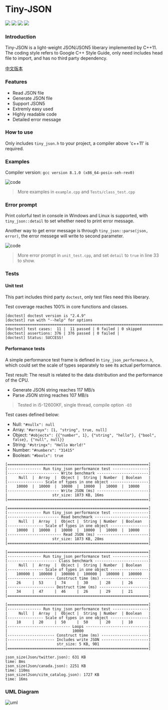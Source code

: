 # Tiny-JSON
![](https://img.shields.io/badge/c%2B%2B-11-blue) ![](https://img.shields.io/badge/release-v1.2-blue) ![](https://img.shields.io/badge/coverage-100%25-green) ![](https://img.shields.io/badge/license-mit-blue)

### Introduction
Tiny-JSON is a light-weight JSON/JSON5 liberary implemented by C++11. The coding style refers to Google C++ Style Guide, only need includes head file to import, and has no third party dependency.

[中文版本](https://github.com/Syan-Lin/Tiny-JSON/blob/main/README.md)

### Features
- Read JSON file
- Generate JSON file
- Support JSON5
- Extremly easy used
- Highly readable code
- Detailed error message

### How to use
Only includes `tiny_json.h` to your project, a compiler above 'c++11' is required.

### Examples
Compiler version: `gcc version 8.1.0 (x86_64-posix-seh-rev0)`

![code](Res/example.png)

>More examples in `example.cpp` and `Tests/class_test.cpp`

### Error prompt
Print colorful text in console in Windows and Linux is supported, with `tiny_json::detail` to set whether need to print error message.

Another way to get error message is through `tiny_json::parse(json, error)`, the error messege will write to second parameter.

![code](Res/error.png)

>More error prompt in `unit_test.cpp`, and set `detail` to `true` in line 33 to show.

### Tests
#### Unit test
This part includes third party `doctest`, only test files need this liberary.

Test coverage reaches 100% in core functions and classes.
```
[doctest] doctest version is "2.4.9"
[doctest] run with "--help" for options
===============================================================================
[doctest] test cases:  11 |  11 passed | 0 failed | 0 skipped
[doctest] assertions: 376 | 376 passed | 0 failed |
[doctest] Status: SUCCESS!
```
#### Performance tests
A simple performance test frame is defined in `tiny_json_performance.h`, which could set the scale of types separately to see its actual performance.

Test result: The result is related to the data distribution and the performance of the CPU.
- Generate JSON string reaches 117 MB/s
- Parse JSON string reaches 107 MB/s

>Tested in i5-12600KF, single thread, compile option `-O3`

Test cases defined below:
- Null: `"#nullx": null`
- Array: `"#arrayx": [1, "string", true, null]`
- Object: `"#objectx": {{"number", 1}, {"string", "hello"}, {"bool", false}, {"null", null}}`
- String: `"#stringx": "Hello World!"`
- Number: `"#numberx": "31415"`
- Boolean: `"#boolx": true`
```
[===============================================================]
[--------------- Run tiny_json performance test ----------------]
[----------------------- Write benchmark -----------------------]
|     Null  |  Array  |  Object |  String | Number  | Boolean   |
[---------------- Scale of types in one object -----------------]
|    10000  |  10000  |  10000  |  10000  |  10000  |  10000    |
[----------------------- Write JSON (ms) -----------------------]
|                    str_size: 1873 KB, 16ms                    |
[===============================================================]

[===============================================================]
[--------------- Run tiny_json performance test ----------------]
[----------------------- Read benchmark ------------------------]
|     Null  |  Array  |  Object |  String | Number  | Boolean   |
[---------------- Scale of types in one object -----------------]
|    10000  |  10000  |  10000  |  10000  |  10000  |  10000    |
[------------------------ Read JSON (ms) -----------------------]
|                    str_size: 1873 KB, 28ms                    |
[===============================================================]

[===============================================================]
[--------------- Run tiny_json performance test ----------------]
[---------------------- Class benchmark ------------------------]
|     Null  |  Array  |  Object |  String | Number  | Boolean   |
[---------------- Scale of types in one object -----------------]
|    100000 |  100000 |  100000 |  100000 |  100000 |  100000   |
[--------------------- Construct time (ms) ---------------------]
|    26     |  53     |  74     |  30     |  28     |  26       |
[--------------------- Destruct time (ms) ----------------------]
|    34     |  47     |  46     |  26     |  29     |  21       |
[===============================================================]

[===============================================================]
[--------------- Run tiny_json performance test ----------------]
|     Null  |  Array  |  Object |  String | Number  | Boolean   |
[---------------- Scale of types in one object -----------------]
|    10     |  20     |  50     |  50     |  20     |  10       |
[---------------------------- Loops ----------------------------]
|                             10000                             |
[--------------------- Construct time (ms) ---------------------]
[--------------------- Includes write JSON ---------------------]
|                      str_size: 5 KB, 901                      |
[===============================================================]

json_size(Json/twitter.json): 631 KB
time: 8ms
json_size(Json/canada.json): 2251 KB
time: 110ms
json_size(Json/citm_catalog.json): 1727 KB
time: 16ms
```

### UML Diagram
![uml](Res/uml.jpg)
